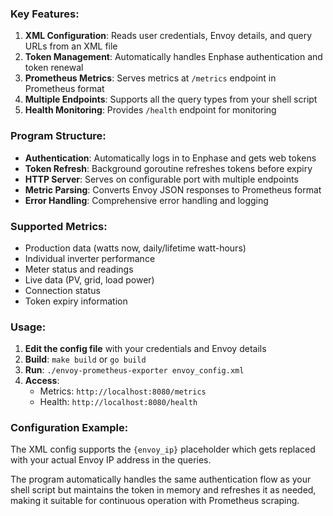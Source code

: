 ### **Key Features:**

1. **XML Configuration**: Reads user credentials, Envoy details, and query URLs from an XML file
2. **Token Management**: Automatically handles Enphase authentication and token renewal
3. **Prometheus Metrics**: Serves metrics at `/metrics` endpoint in Prometheus format
4. **Multiple Endpoints**: Supports all the query types from your shell script
5. **Health Monitoring**: Provides `/health` endpoint for monitoring

### **Program Structure:**

- **Authentication**: Automatically logs in to Enphase and gets web tokens
- **Token Refresh**: Background goroutine refreshes tokens before expiry
- **HTTP Server**: Serves on configurable port with multiple endpoints
- **Metric Parsing**: Converts Envoy JSON responses to Prometheus format
- **Error Handling**: Comprehensive error handling and logging

### **Supported Metrics:**

- Production data (watts now, daily/lifetime watt-hours)
- Individual inverter performance
- Meter status and readings
- Live data (PV, grid, load power)
- Connection status
- Token expiry information

### **Usage:**

1. **Edit the config file** with your credentials and Envoy details
2. **Build**: `make build` or `go build`
3. **Run**: `./envoy-prometheus-exporter envoy_config.xml`
4. **Access**: 
   - Metrics: `http://localhost:8080/metrics`
   - Health: `http://localhost:8080/health`

### **Configuration Example:**

The XML config supports the `{envoy_ip}` placeholder which gets replaced with your actual Envoy IP address in the queries.

The program automatically handles the same authentication flow as your shell script but maintains the token in memory and refreshes it as needed, making it suitable for continuous operation with Prometheus scraping.
